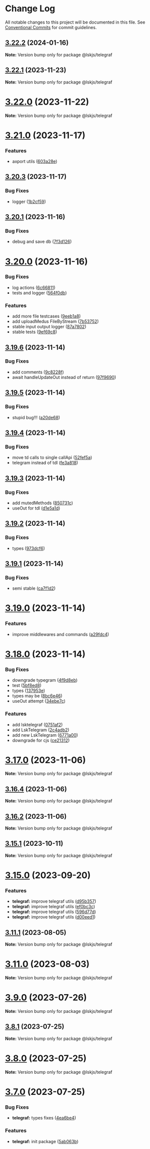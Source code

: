 # Change Log

All notable changes to this project will be documented in this file.
See [Conventional Commits](https://conventionalcommits.org) for commit guidelines.

## [3.22.2](https://github.com/lskjs/lskjs/compare/v3.22.1...v3.22.2) (2024-01-16)

**Note:** Version bump only for package @lskjs/telegraf





## [3.22.1](https://github.com/lskjs/lskjs/compare/v3.22.0...v3.22.1) (2023-11-23)

**Note:** Version bump only for package @lskjs/telegraf





# [3.22.0](https://github.com/lskjs/lskjs/compare/v3.21.0...v3.22.0) (2023-11-22)

**Note:** Version bump only for package @lskjs/telegraf





# [3.21.0](https://github.com/lskjs/lskjs/compare/v3.20.3...v3.21.0) (2023-11-17)


### Features

* axport utils ([603a28e](https://github.com/lskjs/lskjs/commit/603a28e20a77ac8e1bcfd8ac23ef0f8aeadb758e))





## [3.20.3](https://github.com/lskjs/lskjs/compare/v3.20.2...v3.20.3) (2023-11-17)


### Bug Fixes

* logger ([1b2cf59](https://github.com/lskjs/lskjs/commit/1b2cf59d280f580ed2b93bbf06686b4da1e54e2c))





## [3.20.1](https://github.com/lskjs/lskjs/compare/v3.20.0...v3.20.1) (2023-11-16)


### Bug Fixes

* debug and save db ([7f3d126](https://github.com/lskjs/lskjs/commit/7f3d12601c5b697d0723ec3ad1aea39a4b3e0425))





# [3.20.0](https://github.com/lskjs/lskjs/compare/v3.19.6...v3.20.0) (2023-11-16)


### Bug Fixes

* log actions ([6c66811](https://github.com/lskjs/lskjs/commit/6c668113430247a06d6de7534f684e90a2b7b4e1))
* tests and logger ([564f0db](https://github.com/lskjs/lskjs/commit/564f0dbf0deddc47934e216464e1795ec4d23501))


### Features

* add more file testcases ([9eeb1a8](https://github.com/lskjs/lskjs/commit/9eeb1a821bd699fe2ca46f7f33e1906c06997d01))
* add uploadMedus FileByStream ([7b53752](https://github.com/lskjs/lskjs/commit/7b53752814a3454632831e8d0f1743d534ce68be))
* stable input output logger ([87a7802](https://github.com/lskjs/lskjs/commit/87a780212e8ec1a635c67c036997d47f64a1ae19))
* stable tests ([9ef69c8](https://github.com/lskjs/lskjs/commit/9ef69c8249267a9dca048ec80298f688ecbcecf8))





## [3.19.6](https://github.com/lskjs/lskjs/compare/v3.19.5...v3.19.6) (2023-11-14)


### Bug Fixes

* add comments ([9c8228f](https://github.com/lskjs/lskjs/commit/9c8228f01fa9940b636caecbcb2aa6e31ce38e2a))
* await handleUpdateOut instead of return ([97f9690](https://github.com/lskjs/lskjs/commit/97f969051fe9c7ec405866a17601f38e23fbb15d))





## [3.19.5](https://github.com/lskjs/lskjs/compare/v3.19.4...v3.19.5) (2023-11-14)


### Bug Fixes

* stupid bug!!! ([a20de68](https://github.com/lskjs/lskjs/commit/a20de68fb709f1e02c7cb94223726d77230b44c3))





## [3.19.4](https://github.com/lskjs/lskjs/compare/v3.19.3...v3.19.4) (2023-11-14)


### Bug Fixes

* move td calls to single callApi ([52fef5a](https://github.com/lskjs/lskjs/commit/52fef5a60416a094e8c70c61714b5a92011c82c6))
* telegram instead of tdl ([fe3a818](https://github.com/lskjs/lskjs/commit/fe3a8181a213ba4d0fd4770fdabd68dbb635d454))





## [3.19.3](https://github.com/lskjs/lskjs/compare/v3.19.2...v3.19.3) (2023-11-14)


### Bug Fixes

* add mutedMethods ([850731c](https://github.com/lskjs/lskjs/commit/850731c7516e74fc4c976360f4949b44bf83d0b7))
* useOut for tdl ([d1e5a1d](https://github.com/lskjs/lskjs/commit/d1e5a1dd65709ff1f060c8197a9f1cd3bc210957))





## [3.19.2](https://github.com/lskjs/lskjs/compare/v3.19.1...v3.19.2) (2023-11-14)


### Bug Fixes

* types ([973dcf6](https://github.com/lskjs/lskjs/commit/973dcf6f040dc592bc1cc3ad0e2b60d1b111e42f))





## [3.19.1](https://github.com/lskjs/lskjs/compare/v3.19.0...v3.19.1) (2023-11-14)


### Bug Fixes

* semi stable ([ca7f1d2](https://github.com/lskjs/lskjs/commit/ca7f1d2c94e648456d102a7c74a845eba2a21e1e))





# [3.19.0](https://github.com/lskjs/lskjs/compare/v3.18.1...v3.19.0) (2023-11-14)


### Features

* improve middlewares and commands ([a29fdc4](https://github.com/lskjs/lskjs/commit/a29fdc4ac24e32698d58281242d19943c9ae0e23))





# [3.18.0](https://github.com/lskjs/lskjs/compare/v0.8.0...v3.18.0) (2023-11-14)


### Bug Fixes

* downgrade typegram ([4f9d8eb](https://github.com/lskjs/lskjs/commit/4f9d8eb9aa00f8cead5404dfcb1b525eda26b3db))
* test ([5bf8ed8](https://github.com/lskjs/lskjs/commit/5bf8ed810bdcc31bfc79c1b0f7b9f656f8fa7444))
* types ([137953e](https://github.com/lskjs/lskjs/commit/137953eb7f062125f758bfaaa358208685beb042))
* types may be ([8bc6e46](https://github.com/lskjs/lskjs/commit/8bc6e467fd4586ecb28c73df43506d671d0a1ed4))
* useOut attempt ([34ebe7c](https://github.com/lskjs/lskjs/commit/34ebe7ca0e253b548405a00c4dc9023b38e2a9f3))


### Features

* add lsktelegraf ([0751af2](https://github.com/lskjs/lskjs/commit/0751af23cbdbaf30a34d80beee2ae9429c117c45))
* add LskTelegram ([2c4adb2](https://github.com/lskjs/lskjs/commit/2c4adb2c7d4fccc9a272d016fc18599f31404555))
* add new LskTelegram ([6771a00](https://github.com/lskjs/lskjs/commit/6771a006ae9e31613a2d7f9267cbc2dcdc2b8102))
* downgrade for cjs ([ce21312](https://github.com/lskjs/lskjs/commit/ce21312c111364724386e81f937fa54e2e00d5d8))





# [3.17.0](https://github.com/lskjs/lskjs/compare/v3.16.3...v3.17.0) (2023-11-06)

**Note:** Version bump only for package @lskjs/telegraf





## [3.16.4](https://github.com/lskjs/lskjs/compare/v3.16.3...v3.16.4) (2023-11-06)

**Note:** Version bump only for package @lskjs/telegraf





## [3.16.2](https://github.com/lskjs/lskjs/compare/v3.16.1...v3.16.2) (2023-11-06)

**Note:** Version bump only for package @lskjs/telegraf





## [3.15.1](https://github.com/lskjs/lskjs/compare/v3.15.0...v3.15.1) (2023-10-11)

**Note:** Version bump only for package @lskjs/telegraf





# [3.15.0](https://github.com/lskjs/lskjs/compare/v3.14.1...v3.15.0) (2023-09-20)


### Features

* **telegraf:** improve telegraf utils ([d95b357](https://github.com/lskjs/lskjs/commit/d95b3578fdd4c4c8a596c51afb6ab82531d449c7))
* **telegraf:** improve telegraf utils ([ef0bc3c](https://github.com/lskjs/lskjs/commit/ef0bc3cb3975a5ec7c5798216368b54414f48bdd))
* **telegraf:** improve telegraf utils ([596d77d](https://github.com/lskjs/lskjs/commit/596d77d9adc134660f70c7612bd7d4e75c39942e))
* **telegraf:** improve telegraf utils ([d00eed1](https://github.com/lskjs/lskjs/commit/d00eed1bf6239ad15b39b4a6736b94b89f78371e))





## [3.11.1](https://github.com/lskjs/lskjs/compare/v3.11.0...v3.11.1) (2023-08-05)

**Note:** Version bump only for package @lskjs/telegraf





# [3.11.0](https://github.com/lskjs/lskjs/compare/v3.10.0...v3.11.0) (2023-08-03)

**Note:** Version bump only for package @lskjs/telegraf





# [3.9.0](https://github.com/lskjs/lskjs/compare/v3.8.1...v3.9.0) (2023-07-26)

**Note:** Version bump only for package @lskjs/telegraf





## [3.8.1](https://github.com/lskjs/lskjs/compare/v3.8.0...v3.8.1) (2023-07-25)

**Note:** Version bump only for package @lskjs/telegraf





# [3.8.0](https://github.com/lskjs/lskjs/compare/v3.7.0...v3.8.0) (2023-07-25)

**Note:** Version bump only for package @lskjs/telegraf





# [3.7.0](https://github.com/lskjs/lskjs/compare/v3.6.0...v3.7.0) (2023-07-25)


### Bug Fixes

* **telegraf:** types fixes ([4ea6be4](https://github.com/lskjs/lskjs/commit/4ea6be453ff521457fe1c00ffbc773b4ee6e5ac8))


### Features

* **telegraf:** init package ([5ab063b](https://github.com/lskjs/lskjs/commit/5ab063b6b74d8a310b6d95f75a0cf9eada27a7f2))
